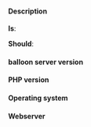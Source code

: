 #### Description
**Is**:
<!-- Please provide a description here. -->

**Should**:
<!-- Please provide a description here. -->


<!-- Please provide information about your environment, you can leave this out if you are opening a feature request. -->

#### balloon server version
<!-- version, example: 1.0.15 -->

#### PHP version
<!-- php version, example: 7.1.8-2+ubuntu16.04.1+deb.sury.org+4 -->

#### Operating system
<!-- os name/version, example: Ubuntu 16.04.3 LTS -->

#### Webserver
<!-- Webserver, example: nginx 1.10.3-0ubuntu0.16.04.2 -->
